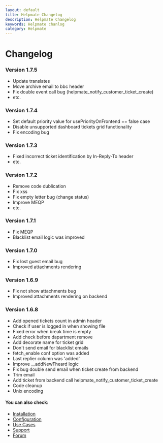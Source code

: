 ```yaml
---
layout: default
title: Helpmate Changelog
description: Helpmate Changelog
keywords: Helpmate chanlog
category: Helpmate
---
```


# Changelog

### Version 1.7.5

 - Update translates
 - Move archive email to bbc header
 - Fix double event call bug (helpmate_notify_customer_ticket_create)
 - etc.

### Version 1.7.4

 - Set default priority value for usePriorityOnFrontend == false case
 - Disable unsupported dashboard tickets grid functionality
 - Fix encoding bug

### Version 1.7.3

 - Fixed incorrect ticket identification by In-Reply-To header
 - etc.

### Version 1.7.2

 - Remove code dublication
 - Fix xss
 - Fix empty letter bug (change status)
 - Improve MEQP
 - etc.

### Version 1.7.1

 - Fix MEQP
 - Blacklist email logic was improved

### Version 1.7.0

 - Fix lost guest email bug
 - Improved attachments rendering

### Version 1.6.9

 - Fix not show attachments bug
 - Improved attachments rendering on backend

### Version 1.6.8

 - Add opened tickets count in admin header
 - Check if user is logged in when showing file
 - Fixed error when break time is empty
 - Add check before dapartment remove
 - Add decorate name for ticket grid
 - Don't send email for blacklist emails
 - fetch_enable conf option was added
 - Last replier column was 'added'
 - Improve __addNewTheard logic
 - Fix bug double send email when ticket create from backend
 - Trim email
 - Add ticket from backend call helpmate_notify_customer_ticket_create
 - Code cleanup
 - Unix encoding


#### You can also check:

*   [Installation](../installation/)
*   [Configuration](../configuration/)
*   [Use Cases](../use-cases/)
*   [Support](https://swissuplabs.com/contacts/)
*   [Forum](https://swissuplabs.com/magento-forum/)
